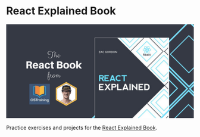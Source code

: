 # React Explained Book 

![React Book Cover](assets/React-Explained.png)

Practice exercises and projects for the [React Explained Book](https://github.com/OSTraining/react-explained-book-code).
